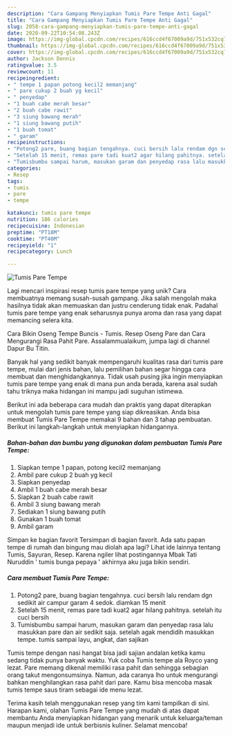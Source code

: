 ```yaml
---
description: "Cara Gampang Menyiapkan Tumis Pare Tempe Anti Gagal"
title: "Cara Gampang Menyiapkan Tumis Pare Tempe Anti Gagal"
slug: 2058-cara-gampang-menyiapkan-tumis-pare-tempe-anti-gagal
date: 2020-09-22T10:54:08.243Z
image: https://img-global.cpcdn.com/recipes/616ccd4f67009a9d/751x532cq70/tumis-pare-tempe-foto-resep-utama.jpg
thumbnail: https://img-global.cpcdn.com/recipes/616ccd4f67009a9d/751x532cq70/tumis-pare-tempe-foto-resep-utama.jpg
cover: https://img-global.cpcdn.com/recipes/616ccd4f67009a9d/751x532cq70/tumis-pare-tempe-foto-resep-utama.jpg
author: Jackson Dennis
ratingvalue: 3.5
reviewcount: 11
recipeingredient:
- " tempe 1 papan potong kecil2 memanjang"
- " pare cukup 2 buah yg kecil"
- " penyedap"
- "1 buah cabe merah besar"
- "2 buah cabe rawit"
- "3 siung bawang merah"
- "1 siung bawang putih"
- "1 buah tomat"
- " garam"
recipeinstructions:
- "Potong2 pare, buang bagian tengahnya. cuci bersih lalu rendam dgn sedikit air campur garam 4 sedok. diamkan 15 menit"
- "Setelah 15 menit, remas pare tadi kuat2 agar hilang pahitnya. setelah itu cuci bersih"
- "Tumisbumbu sampai harum, masukan garam dan penyedap rasa lalu masukkan pare dan air sedikit saja. setelah agak mendidih masukkan tempe. tumis sampai layu, angkat, dan sajikan"
categories:
- Resep
tags:
- tumis
- pare
- tempe

katakunci: tumis pare tempe 
nutrition: 186 calories
recipecuisine: Indonesian
preptime: "PT18M"
cooktime: "PT40M"
recipeyield: "1"
recipecategory: Lunch

---
```



![Tumis Pare Tempe](https://img-global.cpcdn.com/recipes/616ccd4f67009a9d/751x532cq70/tumis-pare-tempe-foto-resep-utama.jpg)

Lagi mencari inspirasi resep tumis pare tempe yang unik? Cara membuatnya memang susah-susah gampang. Jika salah mengolah maka hasilnya tidak akan memuaskan dan justru cenderung tidak enak. Padahal tumis pare tempe yang enak seharusnya punya aroma dan rasa yang dapat memancing selera kita.

Cara Bikin Oseng Tempe Buncis - Tumis. Resep Oseng Pare dan Cara Mengurangi Rasa Pahit Pare. Assalammualaikum, jumpa lagi di channel Dapur Bu Titin.

Banyak hal yang sedikit banyak mempengaruhi kualitas rasa dari tumis pare tempe, mulai dari jenis bahan, lalu pemilihan bahan segar hingga cara membuat dan menghidangkannya. Tidak usah pusing jika ingin menyiapkan tumis pare tempe yang enak di mana pun anda berada, karena asal sudah tahu triknya maka hidangan ini mampu jadi suguhan istimewa.


Berikut ini ada beberapa cara mudah dan praktis yang dapat diterapkan untuk mengolah tumis pare tempe yang siap dikreasikan. Anda bisa membuat Tumis Pare Tempe memakai 9 bahan dan 3 tahap pembuatan. Berikut ini langkah-langkah untuk menyiapkan hidangannya.

<!--inarticleads1-->

##### Bahan-bahan dan bumbu yang digunakan dalam pembuatan Tumis Pare Tempe:

1. Siapkan  tempe 1 papan, potong kecil2 memanjang
1. Ambil  pare cukup 2 buah yg kecil
1. Siapkan  penyedap
1. Ambil 1 buah cabe merah besar
1. Siapkan 2 buah cabe rawit
1. Ambil 3 siung bawang merah
1. Sediakan 1 siung bawang putih
1. Gunakan 1 buah tomat
1. Ambil  garam


Simpan ke bagian favorit Tersimpan di bagian favorit. Ada satu papan tempe di rumah dan bingung mau diolah apa lagi? Lihat ide lainnya tentang Tumis, Sayuran, Resep. Karena ngiler lihat postingannya Mbak Tati Nuruddin &#39; tumis bunga pepaya &#39; akhirnya aku juga bikin sendiri. 

<!--inarticleads2-->

##### Cara membuat Tumis Pare Tempe:

1. Potong2 pare, buang bagian tengahnya. cuci bersih lalu rendam dgn sedikit air campur garam 4 sedok. diamkan 15 menit
1. Setelah 15 menit, remas pare tadi kuat2 agar hilang pahitnya. setelah itu cuci bersih
1. Tumisbumbu sampai harum, masukan garam dan penyedap rasa lalu masukkan pare dan air sedikit saja. setelah agak mendidih masukkan tempe. tumis sampai layu, angkat, dan sajikan


Tumis tempe dengan nasi hangat bisa jadi sajian andalan ketika kamu sedang tidak punya banyak waktu. Yuk coba Tumis tempe ala Royco yang lezat. Pare memang dikenal memiliki rasa pahit dan sehingga sebagian orang takut mengonsumsinya. Namun, ada caranya lho untuk mengurangi bahkan menghilangkan rasa pahit dari pare. Kamu bisa mencoba masak tumis tempe saus tiram sebagai ide menu lezat. 

Terima kasih telah menggunakan resep yang tim kami tampilkan di sini. Harapan kami, olahan Tumis Pare Tempe yang mudah di atas dapat membantu Anda menyiapkan hidangan yang menarik untuk keluarga/teman maupun menjadi ide untuk berbisnis kuliner. Selamat mencoba!
